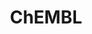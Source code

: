 ---
bigquery: https://console.cloud.google.com/bigquery?p=patents-public-data&d=ebi_chembl&page=dataset
citation: '"The ChEMBL database in 2017." Anna Gaulton, Anne Hersey, Michał Nowotka,
  A Patrícia Bento, Jon Chambers, David Mendez, Prudence Mutowo, Francis Atkinson,
  Louisa J Bellis, Elena Cibrián-Uhalte, Mark Davies, Nathan Dedman, Anneli Karlsson,
  María Paula Magariños, John P Overington, George Papadatos, Ines Smit, Andrew R
  Leach Nucleic acids Research (2017) 45 (Database Issue), D945-D954'
contributors: European Bioinformatics Institute
cost: None
description: ChEMBL Data is a manually curated database of small molecules used in
  drug discovery, including information about existing patented drugs.
documentation: 'schema: https://www.ebi.ac.uk/chembl/db_schema


  '
last_edit: 04/06/2022, 23:43:52
location: https://console.cloud.google.com/marketplace/product/google_patents_public_datasets/chembl
maintained_by: EMBL-EBI, an outstation of European Molecular Biology Laboratory
related_publications: '

  ChEMBL: towards direct deposition of bioassay data.


  Mendez D, Gaulton A, Bento AP, Chambers J, De Veij M, Félix E, Magariños MP, Mosquera
  JF, Mutowo P, Nowotka M, Gordillo-Marañón M, Hunter F, Junco L, Mugumbate G, Rodriguez-Lopez
  M, Atkinson F, Bosc N, Radoux CJ, Segura-Cabrera A, Hersey A, Leach AR.


  — Nucleic Acids Res. 2019; 47(D1):D930-D940. doi: 10.1093/nar/gky1075

  '
schema_fields:
- withdrawn_country
- sequence
- who_extra
- site_residues
- qed_weighted
- heavy_atoms
- patent_no
- molfile
- met_comment
- action_type
- ref_url
- delist_flag
- aspect
- accession
- alert_set_id
- standard_text_value
- isoform
- domain_type
- end_position
- organism
- research_stem
- mutation
- acd_logp
- rtb
- assay_type
- idx
- l3
- mw_monoisotopic
- protein_class_synonym
- bao_id
- withdrawn_flag
- domain_name
- standard_flag
- first_in_class
- mc_target_type
- go_id
- toid
- confidence
- patent_use_code
- black_box_warning
- chembl_id
- subgroup
- biocomp_id
- aidx
- hba
- level3_description
- num_lipinski_ro5_violations
- annotation
- domain_description
- irac_class_id
- tid
- status
- target_desc
- molsyn_id
- standard_inchi_key
- withdrawn_year
- priority
- mol_hrac_id
- site_name
- cx_logd
- entity_id
- rgid
- component_id
- level3
- level2_description
- authors
- smid
- src_short_name
- units
- aromatic_rings
- hbd
- binding_site_comment
- text_value
- year
- assay_desc
- withdrawn_reason
- warning_country
- topical
- parenteral
- cpd_str_alert_id
- assay_id
- warning_id
- hrac_code
- domain_id
- drugind_id
- variant_id
- metabolite_record_id
- cx_most_bpka
- dosed_ingredient
- efo_id
- max_phase_for_ind
- prod_pat_id
- met_id
- curation_comment
- sitecomp_id
- prodrug
- enzyme_tid
- potential_duplicate
- frac_code
- compd_id
- indref_id
- pathway_key
- normal_range_min
- creation_date
- withdrawn_class
- data_validity_comment
- sei
- usan_year
- standard_type
- mec_id
- usan_stem
- uo_units
- warning_class
- assay_test_type
- previous_company
- doc_type
- component_type
- relationship_desc
- nda_type
- compsyn_id
- patent_expire_date
- mc_target_accession
- drug_record_id
- hba_lipinski
- alert_id
- description
- predbind_id
- parent_molregno
- source_domain_id
- atc_code
- species_group_flag
- molecular_species
- dosage_form
- updated_on
- submission_date
- syn_type
- le
- pathway_id
- route
- curated_by
- active_molregno
- relation
- enzyme_name
- comp_class_id
- parent_type
- selectivity_comment
- component_synonym
- activity_count
- product_id
- usan_stem_definition
- cell_description
- bao_endpoint
- molecular_mechanism
- stat
- compound_key
- drug_product_flag
- who_name
- assay_subcellular_fraction
- ridx
- first_approval
- prediction_method
- activity_comment
- first_page
- usan_substem
- irac_code
- mol_irac_id
- inorganic_flag
- short_name
- qudt_units
- ro3_pass
- full_molformula
- chirality
- ref_id
- l4
- cell_ontology_id
- ingredient
- as_id
- class_level
- res_stem_id
- active_ingredient
- homologue
- cell_source_tax_id
- num_ro5_violations
- std_act_id
- pchembl_value
- stem_class
- major_class
- stem
- standard_upper_value
- activity_id
- comp_go_id
- cl_lincs_id
- start_position
- hrac_class_id
- definition
- mc_organism
- assay_cell_type
- comments
- level1
- level4
- pubmed_id
- mecref_id
- therapeutic_flag
- ddd_id
- full_mwt
- patent_id
- num_alerts
- oral
- site_id
- trade_name
- db_version
- sequence_md5sum
- src_description
- confidence_score
- set_name
- job_id
- bei
- acd_most_apka
- compound_name
- assay_source
- warning_description
- assay_param_id
- source
- l6
- volume
- helm_notation
- ddd_value
- strength
- indication_class
- innovator_company
- l5
- value
- published_value
- src_compound_id
- log_id
- tax_id
- assay_category
- molregno
- mesh_id
- level5
- co_stem_id
- mc_target_name
- mol_atc_id
- applicant_full_name
- relationship_type
- l8
- mechanism_of_action
- ass_cls_map_id
- frac_class_id
- mol_frac_id
- cell_source_organism
- orig_description
- tid_fixed
- ddd_units
- normal_range_max
- targrel_id
- ref_type
- warning_type
- assay_tissue
- cx_most_apka
- canonical_smiles
- structure_type
- version
- target_mapping
- disease_efficacy
- clo_id
- assay_class_id
- issue
- published_units
- psa
- mesh_heading
- targcomp_id
- parent_go_id
- cx_logp
- max_phase
- approval_date
- cell_source_tissue
- last_page
- l7
- ddd_comment
- cell_name
- standard_value
- direct_interaction
- availability_type
- usan_stem_id
- parameter_type
- l1
- synonyms
- result_flag
- assay_strain
- formulation_id
- src_id
- alert_name
- warnref_id
- uberon_id
- standard_units
- updated_by
- protein_class_desc
- pref_name
- db_source
- cell_id
- path
- polymer_flag
- doc_id
- smarts
- metref_id
- record_id
- publication_number
- src_assay_id
- abstract
- standard_inchi
- last_active
- level4_description
- doi
- caloha_id
- assay_organism
- published_type
- oc_id
- actsm_id
- upper_value
- parameter_value
- type
- protein_class_id
- journal
- relationship
- efo_term
- drug_substance_flag
- bto_id
- tissue_id
- substrate_record_id
- warning_year
- class_type
- acd_most_bpka
- cidx
- hbd_lipinski
- ddd_admr
- mechanism_comment
- name
- cellosaurus_id
- level1_description
- assay_tax_id
- natural_product
- label
- lle
- tbl
- level2
- title
- downgraded
- standard_relation
- company
- related_tid
- entity_type
- mw_freebase
- country
- published_relation
- parent_id
- target_type
- l2
- acd_logd
- ad_type
- mc_tax_id
- chebi_par_id
- met_conversion
- bao_format
- ap_id
- alogp
- molecule_type
- protclasssyn_id
shortname: chembl
tags:
- biotechnology
- health
- chemical
- bioinformatics
- medical
terms_of_use: CC BY-SA 3.0
title: ChEMBL
uuid: e232a192-965c-4ec9-904c-155b6dfe56c5
---